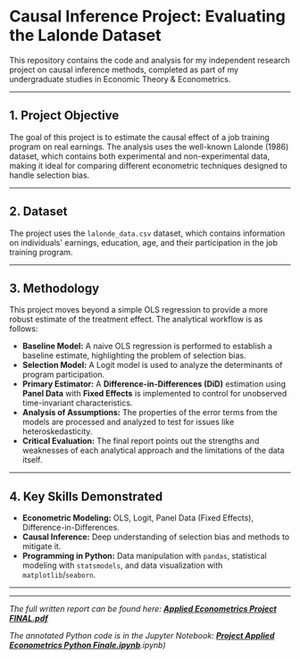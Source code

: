 # Causal Inference Project: Evaluating the Lalonde Dataset

This repository contains the code and analysis for my independent research project on causal inference methods, completed as part of my undergraduate studies in Economic Theory & Econometrics.

---

## 1. Project Objective

The goal of this project is to estimate the causal effect of a job training program on real earnings. The analysis uses the well-known Lalonde (1986) dataset, which contains both experimental and non-experimental data, making it ideal for comparing different econometric techniques designed to handle selection bias.

---

## 2. Dataset

The project uses the `lalonde_data.csv` dataset, which contains information on individuals' earnings, education, age, and their participation in the job training program.

---

## 3. Methodology

This project moves beyond a simple OLS regression to provide a more robust estimate of the treatment effect. The analytical workflow is as follows:

* **Baseline Model:** A naive OLS regression is performed to establish a baseline estimate, highlighting the problem of selection bias.
* **Selection Model:** A Logit model is used to analyze the determinants of program participation.
* **Primary Estimator:** A **Difference-in-Differences (DiD)** estimation using **Panel Data** with **Fixed Effects** is implemented to control for unobserved time-invariant characteristics.
* **Analysis of Assumptions:** The properties of the error terms from the models are processed and analyzed to test for issues like heteroskedasticity.
* **Critical Evaluation:** The final report points out the strengths and weaknesses of each analytical approach and the limitations of the data itself.

---

## 4. Key Skills Demonstrated

* **Econometric Modeling:** OLS, Logit, Panel Data (Fixed Effects), Difference-in-Differences.
* **Causal Inference:** Deep understanding of selection bias and methods to mitigate it.
* **Programming in Python:** Data manipulation with `pandas`, statistical modeling with `statsmodels`, and data visualization with `matplotlib`/`seaborn`.

---

---

*The full written report can be found here: [**Applied Econometrics Project FINAL.pdf**](./Applied-Econometrics-Project-FINAL.pdf)*

*The annotated Python code is in the Jupyter Notebook: [**Project Applied Econometrics Python Finale.ipynb**](./Project-Applied-Econometrics-Python-Finale).ipynb)*
